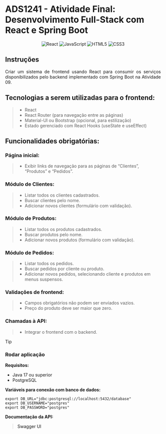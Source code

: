 # ADS1241 - Atividade Final: Desenvolvimento Full-Stack com React e Spring Boot

<div align="center">

![React](https://img.shields.io/badge/react-%2320232a.svg?style=for-the-badge&logo=react&logoColor=%2361DAFB)
![JavaScript](https://img.shields.io/badge/javascript-%23323330.svg?style=for-the-badge&logo=javascript&logoColor=%23F7DF1E)
![HTML5](https://img.shields.io/badge/html5-%23E34F26.svg?style=for-the-badge&logo=html5&logoColor=white)
![CSS3](https://img.shields.io/badge/css3-%231572B6.svg?style=for-the-badge&logo=css3&logoColor=white)

</div>

## Instruções

<p align="justify">
Criar um sistema de frontend usando React para consumir os serviços disponibilizados pelo backend implementado com Spring Boot na Atividade 09.
</p>

## Tecnologias a serem utilizadas para o frontend:

> - React
> - React Router (para navegação entre as páginas)
> - Material-UI ou Bootstrap (opcional, para estilização)
> - Estado gerenciado com React Hooks (useState e useEffect)

## Funcionalidades obrigatórias:

### Página inicial:

> - Exibir links de navegação para as páginas de “Clientes”, “Produtos” e “Pedidos”.

### Módulo de Clientes:

> - Listar todos os clientes cadastrados.
> - Buscar clientes pelo nome.
> - Adicionar novos clientes (formulário com validação).

### Módulo de Produtos:

> - Listar todos os produtos cadastrados.
> - Buscar produtos pelo nome.
> - Adicionar novos produtos (formulário com validação).

### Módulo de Pedidos:
> - Listar todos os pedidos.
> - Buscar pedidos por cliente ou produto.
> - Adicionar novos pedidos, selecionando cliente e produtos em menus suspensos.

### Validações de frontend:

> - Campos obrigatórios não podem ser enviados vazios.
> - Preço do produto deve ser maior que zero.

### Chamadas à API:

> - Integrar o frontend com o backend.

> [!TIP]
> 
> ### Rodar aplicação
>
> **Requisitos:**
> - Java 17 ou superior
> - PostgreSQL
>
> **Variáveis para conexão com banco de dados:**
>
> ```
> export DB_URL="jdbc:postgresql://localhost:5432/database"
> export DB_USERNAME="postgres"
> export DB_PASSWORD="postgres"
> ```
>
> **Documentação da API:**
> > <a href="http://localhost:8080/swagger-ui" style="text-decoration: none;">Swagger UI</a>
